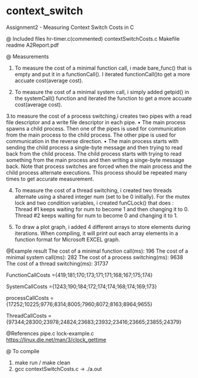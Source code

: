 # context_switch
Assignment2 - Measuring Context Switch Costs in C

@ Included files 
hr-timer.c(commented)
contextSwitchCosts.c
Makefile
readme
A2Report.pdf

@ Measurements
1. To measure the cost of a minimal function call, i made bare_func() that is empty and put it in a functionCall(). I iterated functionCall()to get a more accuate cost(average cost).

2. To measure the cost of a minimal system call, i simply added getpid() in the systemCall() function and iterated the function to get a more accuate cost(average cost).

3.to measure the cost of a process switching,i creates two pipes with a
read file descriptor and a write file descriptor in each pipe.
• The main process spawns a child process. Then one of the pipes is used for communication from the main process to the child process. The other pipe is used for communication in the reverse direction.
• The main process starts with sending the child process a single-byte message and then trying to read back from the child process. The child process starts with trying to read something from the main process and then writing a singe-byte message back. Note that process switches are forced when the main process and the child process alternate executions. This process should be repeated many times to get accurate measurement.

4. To measure the cost of a thread switching, i created two threads alternate using a shared integer num (set to be 0 initially).
For the mutex lock and two condition variables, i created funCLock() that does :
Thread #1 keeps waiting for num to become 1 and then changing it to 0. Thread #2 keeps waiting for num to become 0 and changing it to 1.

5. To draw a plot graph, i added 4 different arrays to store elements during iterations. When compiling, it will print out each array elements in a function format for Microsoft EXCEL graph.



@Example result
The cost of a minimal function call(ms): 196
The cost of a minimal system call(ms): 282
The cost of a process switching(ms): 9638
The cost of a thread switching(ms): 31737

FunctionCallCosts ={419;181;170;173;171;171;168;167;175;174}

SystemCallCosts ={1243;190;184;172;174;174;168;174;169;173}

processCallCosts ={17252;10225;9776;8314;8005;7960;8072;8163;8964;9655}

ThreadCallCosts ={97344;28300;23978;24824;23683;23932;23416;23665;23855;24379}



@References 
pipe.c
lock-example.c
https://linux.die.net/man/3/clock_gettime


@ To compile
1. make run / make clean
2. gcc contextSwitchCosts.c -> ./a.out
